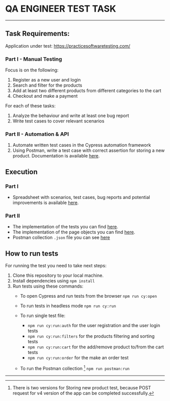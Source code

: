 # QA ENGINEER TEST TASK  
---

## Task Requirements:  

 Application under test: https://practicesoftwaretesting.com/  


### Part I - Manual Testing
 Focus is on the following:  
  
  1. Register as a new user and login
  2. Search and filter for the products
  3. Add at least two different products from different categories to the cart
  4. Checkout and make a payment  
    
 For each of these tasks:  
  
  1. Analyze the behaviour and write at least one bug report
  2. Write test cases to cover relevant scenarios


### Part II - Automation & API  
  1. Automate written test cases in the Cypress automation framework
  2. Using Postman, write a test case with correct assertion for storing a new product. Documentation is available [here](https://api.practicesoftwaretesting.com/api/documentation).  
  
## Execution  
### Part I  
- Spreadsheet with scenarios, test cases, bug reports and potential improvements is available [here](https://docs.google.com/spreadsheets/d/14ju3isJk3bi0kZKLkpp9aRsbBFPPuSwLYaSyFumodAc/edit?usp=sharing).  

### Part II  
- The implementation of the tests you can find [here](https://github.com/m-radman/QA_Test_Task/tree/main/cypress/e2e/tests).  
- The implementation of the page objects you can find [here](https://github.com/m-radman/QA_Test_Task/tree/main/cypress/e2e/pages).  
- Postman collection `.json` file you can see [here](https://github.com/m-radman/QA_Test_Task/blob/main/postman/StoreNewProduct.postman_collection.json)  

## How to run tests  
For running the test you need to take next steps:  
  
  1. Clone this repository to your local machine.
  2. Install dependencies using `npm install`
  3. Run tests using these commands:  
     - To open Cypress and run tests from the browser `npm run cy:open`
     - To run tests in headless mode `npm run cy:run`
     - To run single test file:  
        
         - `npm run cy:run:auth` for the user registration and the user login tests  
         - `npm run cy:run:filters` for the products filtering and sorting tests  
         - `npm run cy:run:cart` for the add/remove product to/from the cart tests  
         - `npm run cy:run:order` for the make an order test   
      - To run the Postman collection [^1] `npm run postman:run`
---
[^1]: There is two versions for Storing new product test, because POST request for v4 version of the app can be completed successfully.